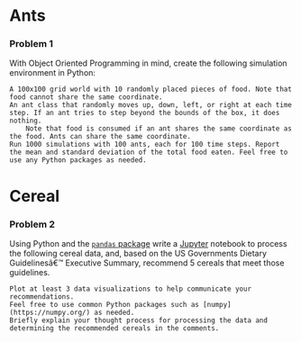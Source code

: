 # Ants

### Problem 1

With Object Oriented Programming in mind, create the following simulation environment in Python:

    A 100x100 grid world with 10 randomly placed pieces of food. Note that food cannot share the same coordinate.
    An ant class that randomly moves up, down, left, or right at each time step. If an ant tries to step beyond the bounds of the box, it does nothing.
        Note that food is consumed if an ant shares the same coordinate as the food. Ants can share the same coordinate.
    Run 1000 simulations with 100 ants, each for 100 time steps. Report the mean and standard deviation of the total food eaten. Feel free to use any Python packages as needed.
    
# Cereal

### Problem 2

Using Python and the [`pandas` package](https://pandas.pydata.org/) write a [Jupyter](https://jupyter.org/) notebook to process the following cereal data, and, based on the US Governments Dietary Guidelinesâ€™ Executive Summary, recommend 5 cereals that meet those guidelines.

    Plot at least 3 data visualizations to help communicate your recommendations.
    Feel free to use common Python packages such as [numpy](https://numpy.org/) as needed.
    Briefly explain your thought process for processing the data and determining the recommended cereals in the comments.
